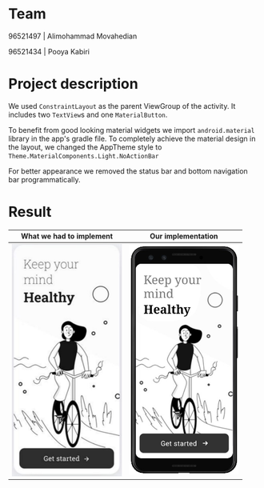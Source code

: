 # Team
96521497 | Alimohammad Movahedian

96521434 | Pooya Kabiri
# Project description
We used `ConstraintLayout` as the parent ViewGroup of the activity. It includes two `TextView`s and one `MaterialButton`.

To benefit from good looking material widgets we import `android.material` library in the app's gradle file. To completely achieve the material design in the layout, we changed the AppTheme style to `Theme.MaterialComponents.Light.NoActionBar`

For better appearance we removed the status bar and bottom navigation bar programmatically.
# Result
| What we had to implement | Our implementation |
|--|--|
| <img src="screenshots/original.jpg" width=220/> | <img src="screenshots/ours.jpg" width=220/> |

